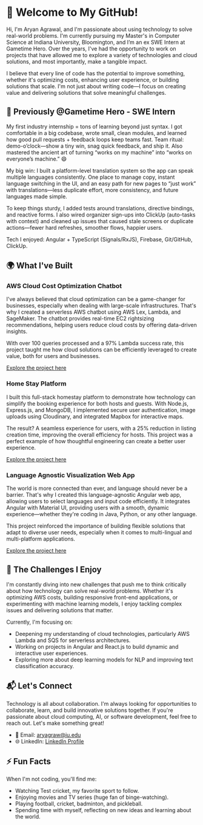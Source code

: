 # 👋 Welcome to My GitHub!

Hi, I'm Aryan Agrawal, and I'm passionate about using technology to solve real-world problems. I'm currently pursuing my Master's in Computer Science at Indiana University, Bloomington, and I’m an ex SWE Intern at Gametime Hero. Over the years, I've had the opportunity to work on projects that have allowed me to explore a variety of technologies and cloud solutions, and most importantly, make a tangible impact.

I believe that every line of code has the potential to improve something, whether it's optimizing costs, enhancing user experience, or building solutions that scale. I'm not just about writing code—I focus on creating value and delivering solutions that solve meaningful challenges.

## 🚀 Previously @Gametime Hero - SWE Intern

My first industry internship = tons of learning beyond just syntax. I got comfortable in a big codebase, wrote small, clean modules, and learned how good pull requests + feedback loops keep teams fast. Team ritual: demo-o’clock—show a tiny win, snag quick feedback, and ship it. Also mastered the ancient art of turning “works on my machine” into “works on everyone’s machine.” 😄

My big win: I built a platform-level translation system so the app can speak multiple languages consistently. One place to manage copy, instant language switching in the UI, and an easy path for new pages to “just work” with translations—less duplicate effort, more consistency, and future languages made simple.

To keep things sturdy, I added tests around translations, directive bindings, and reactive forms. I also wired organizer sign-ups into ClickUp (auto-tasks with context) and cleaned up issues that caused stale screens or duplicate actions—fewer hard refreshes, smoother flows, happier users.

Tech I enjoyed: Angular + TypeScript (Signals/RxJS), Firebase, Git/GitHub, ClickUp.


## 🌍 What I've Built

### AWS Cloud Cost Optimization Chatbot

I've always believed that cloud optimization can be a game-changer for businesses, especially when dealing with large-scale infrastructures. That's why I created a serverless AWS chatbot using AWS Lex, Lambda, and SageMaker. The chatbot provides real-time EC2 rightsizing recommendations, helping users reduce cloud costs by offering data-driven insights.

With over 100 queries processed and a 97% Lambda success rate, this project taught me how cloud solutions can be efficiently leveraged to create value, both for users and businesses.

[Explore the project here](https://github.com/aryanag7/AI_ChatBot_Resource_Utilization)

### Home Stay Platform

I built this full-stack homestay platform to demonstrate how technology can simplify the booking experience for both hosts and guests. With Node.js, Express.js, and MongoDB, I implemented secure user authentication, image uploads using Cloudinary, and integrated Mapbox for interactive maps.

The result? A seamless experience for users, with a 25% reduction in listing creation time, improving the overall efficiency for hosts. This project was a perfect example of how thoughtful engineering can create a better user experience.

[Explore the project here](https://github.com/aryanag7/HomeStay)

### Language Agnostic Visualization Web App

The world is more connected than ever, and language should never be a barrier. That's why I created this language-agnostic Angular web app, allowing users to select languages and input code efficiently. It integrates Angular with Material UI, providing users with a smooth, dynamic experience—whether they're coding in Java, Python, or any other language.

This project reinforced the importance of building flexible solutions that adapt to diverse user needs, especially when it comes to multi-lingual and multi-platform applications.

[Explore the project here](https://github.com/aryanag7/Language-Agnostic-Visualization)

## 🎯 The Challenges I Enjoy

I'm constantly diving into new challenges that push me to think critically about how technology can solve real-world problems. Whether it's optimizing AWS costs, building responsive front-end applications, or experimenting with machine learning models, I enjoy tackling complex issues and delivering solutions that matter.

Currently, I'm focusing on:

- Deepening my understanding of cloud technologies, particularly AWS Lambda and SQS for serverless architectures.
- Working on projects in Angular and React.js to build dynamic and interactive user experiences.
- Exploring more about deep learning models for NLP and improving text classification accuracy.

## 📬 Let's Connect

Technology is all about collaboration. I'm always looking for opportunities to collaborate, learn, and build innovative solutions together. If you're passionate about cloud computing, AI, or software development, feel free to reach out. Let's make something great!

- 📧 Email: aryagraw@iu.edu
- 🌐 LinkedIn: [LinkedIn Profile](https://www.linkedin.com/in/agrawal-aryan23/)

## ⚡ Fun Facts

When I'm not coding, you'll find me:

- Watching Test cricket, my favorite sport to follow.
- Enjoying movies and TV series (huge fan of binge-watching).
- Playing football, cricket, badminton, and pickleball.
- Spending time with myself, reflecting on new ideas and learning about the world.
